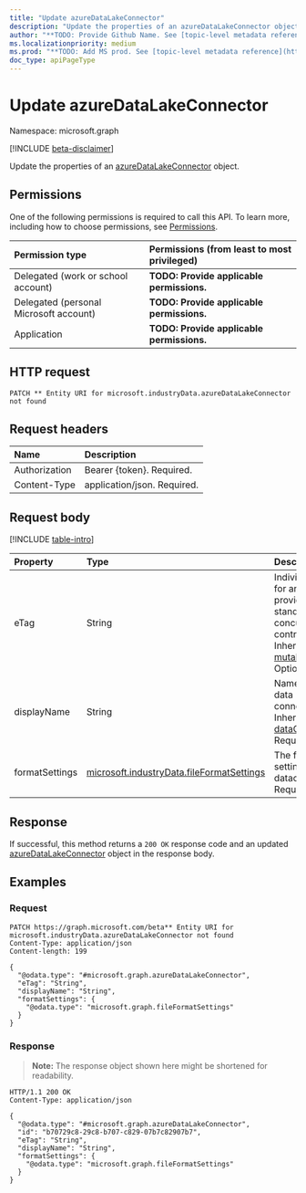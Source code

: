 ```yaml
---
title: "Update azureDataLakeConnector"
description: "Update the properties of an azureDataLakeConnector object."
author: "**TODO: Provide Github Name. See [topic-level metadata reference](https://msgo.azurewebsites.net/add/document/guidelines/metadata.html#topic-level-metadata)**"
ms.localizationpriority: medium
ms.prod: "**TODO: Add MS prod. See [topic-level metadata reference](https://msgo.azurewebsites.net/add/document/guidelines/metadata.html#topic-level-metadata)**"
doc_type: apiPageType
---
```


# Update azureDataLakeConnector
Namespace: microsoft.graph

[!INCLUDE [beta-disclaimer](../../includes/beta-disclaimer.md)]

Update the properties of an [azureDataLakeConnector](../resources/azuredatalakeconnector.md) object.

## Permissions
One of the following permissions is required to call this API. To learn more, including how to choose permissions, see [Permissions](/graph/permissions-reference).

|Permission type|Permissions (from least to most privileged)|
|:---|:---|
|Delegated (work or school account)|**TODO: Provide applicable permissions.**|
|Delegated (personal Microsoft account)|**TODO: Provide applicable permissions.**|
|Application|**TODO: Provide applicable permissions.**|

## HTTP request

<!-- {
  "blockType": "ignored"
}
-->
``` http
PATCH ** Entity URI for microsoft.industryData.azureDataLakeConnector not found
```

## Request headers
|Name|Description|
|:---|:---|
|Authorization|Bearer {token}. Required.|
|Content-Type|application/json. Required.|

## Request body
[!INCLUDE [table-intro](../../includes/update-property-table-intro.md)]


|Property|Type|Description|
|:---|:---|:---|
|eTag|String|Individual eTag for an entity to provide standard web concurrency control. Inherited from [mutableEntity](../resources/mutableentity.md). Optional.|
|displayName|String|Name of the data connector. Inherited from [dataConnector](../resources/dataconnector.md). Required.|
|formatSettings|[microsoft.industryData.fileFormatSettings](../resources/fileformatsettings.md)|The file format settings for the dataconnector Required.|



## Response

If successful, this method returns a `200 OK` response code and an updated [azureDataLakeConnector](../resources/azuredatalakeconnector.md) object in the response body.

## Examples

### Request
<!-- {
  "blockType": "request",
  "name": "update_azuredatalakeconnector"
}
-->
``` http
PATCH https://graph.microsoft.com/beta** Entity URI for microsoft.industryData.azureDataLakeConnector not found
Content-Type: application/json
Content-length: 199

{
  "@odata.type": "#microsoft.graph.azureDataLakeConnector",
  "eTag": "String",
  "displayName": "String",
  "formatSettings": {
    "@odata.type": "microsoft.graph.fileFormatSettings"
  }
}
```


### Response
>**Note:** The response object shown here might be shortened for readability.
<!-- {
  "blockType": "response",
  "truncated": true
}
-->
``` http
HTTP/1.1 200 OK
Content-Type: application/json

{
  "@odata.type": "#microsoft.graph.azureDataLakeConnector",
  "id": "b70729c8-29c8-b707-c829-07b7c82907b7",
  "eTag": "String",
  "displayName": "String",
  "formatSettings": {
    "@odata.type": "microsoft.graph.fileFormatSettings"
  }
}
```

